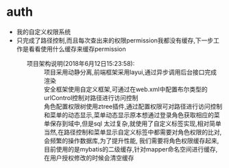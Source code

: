 # auth

<ul>
	<li>我的自定义权限系统</li>
	<li>只完成了路径控制,而且每次查出来的权限permission我都没有缓存,下一步工作是看看使用什么缓存来缓存permission</li>
<ul>
<dl>
	<dt>项目架构说明(2018年6月12日15:23:58):</dt>
	<dd>项目采用动静分离,前端框架采用layui,通过异步调用后台接口完成渲染</dd>
	<dd>安全框架使用自定义框架,可通过在web.xml中配置布尔类型的urlControl控制对路径进行访问控制</dd>
	<dd>角色配置权限树使用ztree插件,通过配置权限可对路径进行访问控制和菜单的动态显示,菜单动态显示原本想通过登录角色获取相应的菜单保存到域中,但是sql
	太过复杂,就使用了自定义标签实现,相对简单</dd>
	<dd>当然,在路径控制和菜单显示自定义标签中都需要对角色权限的比对,会频繁的操作数据库,为了提升性能,
	我们需要将角色权限缓存起来,目前使用的是mybatis的二级缓存,针对mapper命名空间进行缓存,在用户授权修改的时候会清空缓存</dd>
<dl>